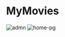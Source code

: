 # MyMovies

<img src="https://i.ibb.co/RYzTfFY/admn.png" alt="admn" border="0">
<img src="https://i.ibb.co/YX8j1yY/home-pg.png" alt="home-pg" border="0">
